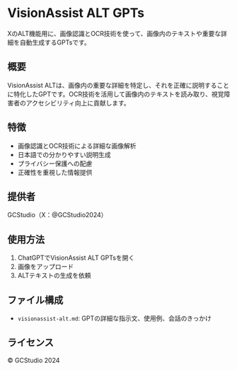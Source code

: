 # VisionAssist ALT GPTs

XのALT機能用に、画像認識とOCR技術を使って、画像内のテキストや重要な詳細を自動生成するGPTsです。

## 概要

VisionAssist ALTは、画像内の重要な詳細を特定し、それを正確に説明することに特化したGPTです。OCR技術を活用して画像内のテキストを読み取り、視覚障害者のアクセシビリティ向上に貢献します。

## 特徴

- 画像認識とOCR技術による詳細な画像解析
- 日本語での分かりやすい説明生成
- プライバシー保護への配慮
- 正確性を重視した情報提供

## 提供者

GCStudio（X：@GCStudio2024）

## 使用方法

1. ChatGPTでVisionAssist ALT GPTsを開く
2. 画像をアップロード
3. ALTテキストの生成を依頼


## ファイル構成

- `visionassist-alt.md`: GPTの詳細な指示文、使用例、会話のきっかけ

## ライセンス

© GCStudio 2024